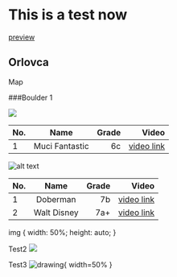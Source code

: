# This is a test now

[preview](https://tilenmarc.github.io/Vipava-Valley-Bouldering/)


## Orlovca

Map


###Boulder 1



![](boulders/Boulder1a.jpg)

| No.        | Name           | Grade  | Video |
| --- |:-------------:| -----:|-----:
| 1      | Muci Fantastic | 6c |  [video link](https://vimeo.com/8040576#t=0m5s)

![alt text](boulders/Boulder1b.jpg "Boulder1a")

| No.        | Name           | Grade  | Video
| --- |:-------------:| -----:|-----:
| 1      | Doberman | 7b |  [video link](https://vimeo.com/7557363)
| 2      | Walt Disney | 7a+ |  [video link](https://vimeo.com/102310189)

img {
  width: 50%;
  height: auto;
}

Test2
<img src="boulders/Boulder1a.jpg">

Test3
![drawing](boulders/Boulder1a.jpg){ width=50% }
